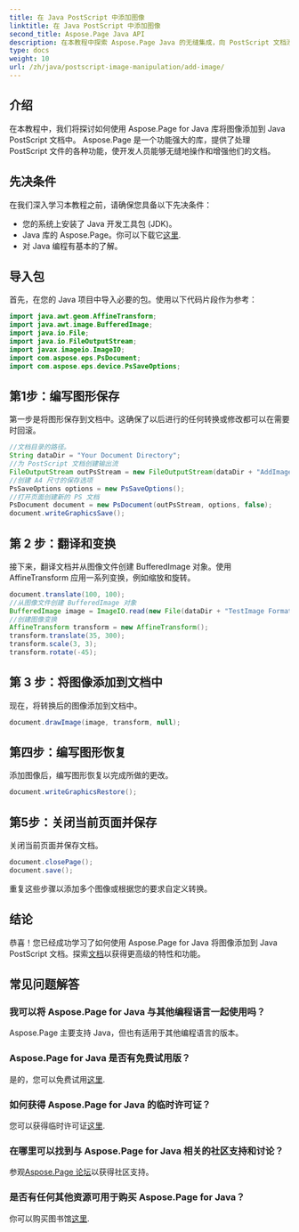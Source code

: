 ```yaml
---
title: 在 Java PostScript 中添加图像
linktitle: 在 Java PostScript 中添加图像
second_title: Aspose.Page Java API
description: 在本教程中探索 Aspose.Page Java 的无缝集成，向 PostScript 文档添加图像。提升您的文档处理能力。
type: docs
weight: 10
url: /zh/java/postscript-image-manipulation/add-image/
---
```

## 介绍
在本教程中，我们将探讨如何使用 Aspose.Page for Java 库将图像添加到 Java PostScript 文档中。 Aspose.Page 是一个功能强大的库，提供了处理 PostScript 文件的各种功能，使开发人员能够无缝地操作和增强他们的文档。
## 先决条件
在我们深入学习本教程之前，请确保您具备以下先决条件：
- 您的系统上安装了 Java 开发工具包 (JDK)。
-  Java 库的 Aspose.Page。你可以下载它[这里](https://releases.aspose.com/page/java/).
- 对 Java 编程有基本的了解。
## 导入包
首先，在您的 Java 项目中导入必要的包。使用以下代码片段作为参考：
```java
import java.awt.geom.AffineTransform;
import java.awt.image.BufferedImage;
import java.io.File;
import java.io.FileOutputStream;
import javax.imageio.ImageIO;
import com.aspose.eps.PsDocument;
import com.aspose.eps.device.PsSaveOptions;
```
## 第1步：编写图形保存
第一步是将图形保存到文档中。这确保了以后进行的任何转换或修改都可以在需要时回滚。
```java
//文档目录的路径。
String dataDir = "Your Document Directory";
//为 PostScript 文档创建输出流
FileOutputStream outPsStream = new FileOutputStream(dataDir + "AddImage_outPS.ps");
//创建 A4 尺寸的保存选项
PsSaveOptions options = new PsSaveOptions();
//打开页面创建新的 PS 文档
PsDocument document = new PsDocument(outPsStream, options, false);
document.writeGraphicsSave();
```
## 第 2 步：翻译和变换
接下来，翻译文档并从图像文件创建 BufferedImage 对象。使用 AffineTransform 应用一系列变换，例如缩放和旋转。
```java
document.translate(100, 100);
//从图像文件创建 BufferedImage 对象
BufferedImage image = ImageIO.read(new File(dataDir + "TestImage Format24bppRgb.jpg"));
//创建图像变换
AffineTransform transform = new AffineTransform();
transform.translate(35, 300);
transform.scale(3, 3);
transform.rotate(-45);
```
## 第 3 步：将图像添加到文档中
现在，将转换后的图像添加到文档中。
```java
document.drawImage(image, transform, null);
```
## 第四步：编写图形恢复
添加图像后，编写图形恢复以完成所做的更改。
```java
document.writeGraphicsRestore();
```
## 第5步：关闭当前页面并保存
关闭当前页面并保存文档。
```java
document.closePage();
document.save();
```
重复这些步骤以添加多个图像或根据您的要求自定义转换。
## 结论
恭喜！您已经成功学习了如何使用 Aspose.Page for Java 将图像添加到 Java PostScript 文档。探索[文档](https://reference.aspose.com/page/java/)以获得更高级的特性和功能。
## 常见问题解答
### 我可以将 Aspose.Page for Java 与其他编程语言一起使用吗？
Aspose.Page 主要支持 Java，但也有适用于其他编程语言的版本。
### Aspose.Page for Java 是否有免费试用版？
是的，您可以免费试用[这里](https://releases.aspose.com/).
### 如何获得 Aspose.Page for Java 的临时许可证？
您可以获得临时许可证[这里](https://purchase.aspose.com/temporary-license/).
### 在哪里可以找到与 Aspose.Page for Java 相关的社区支持和讨论？
参观[Aspose.Page 论坛](https://forum.aspose.com/c/page/39)以获得社区支持。
### 是否有任何其他资源可用于购买 Aspose.Page for Java？
你可以购买图书馆[这里](https://purchase.aspose.com/buy).